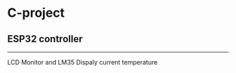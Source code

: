 # C-project
## ESP32 controller
-------------------------

LCD Monitor and LM35
Dispaly current temperature
